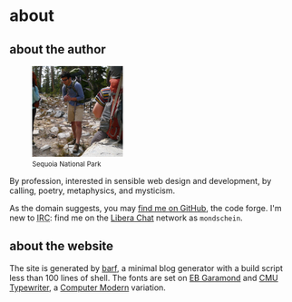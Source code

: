 # about

## about the author

<figure>
	<img src="/public/self.jpeg" alt="Backpacking in the Sequoia National Park backcountry" width="160">
	<figcaption>
		<small>Sequoia National Park</small>
	</figcaption>
</figure>

By profession, interested in sensible web design and development, by calling, poetry, metaphysics, and mysticism.

As the domain suggests, you may [find me on GitHub](https://github.com/abgeschiedenheit), the code forge. I'm new to <abbr title="Internet Relay Chat">IRC</abbr>: find me on the [Libera Chat](https://libera.chat/) network as `mondschein`.

## about the website

The site is generated by [barf](https://barf.btxx.org/), a minimal blog generator with a build script less than 100 lines of shell. The fonts are set on [EB Garamond](https://github.com/georgd/EB-Garamond) and [CMU Typewriter](https://www.cl.cam.ac.uk/~mgk25/cmu-typewriter/), a [Computer Modern](https://en.wikipedia.org/wiki/Computer_Modern) variation.